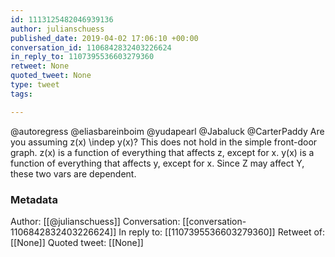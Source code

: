 ```yaml
---
id: 1113125482046939136
author: julianschuess
published_date: 2019-04-02 17:06:10 +00:00
conversation_id: 1106842832403226624
in_reply_to: 1107395536603279360
retweet: None
quoted_tweet: None
type: tweet
tags:

---
```


@autoregress @eliasbareinboim @yudapearl @Jabaluck @CarterPaddy Are you assuming z(x) \indep y(x)? This does not hold in the simple front-door graph. z(x) is a function of everything that affects z, except for x. y(x) is a function of everything that affects y, except for x. Since Z may affect Y, these two vars are dependent.

### Metadata

Author: [[@julianschuess]]
Conversation: [[conversation-1106842832403226624]]
In reply to: [[1107395536603279360]]
Retweet of: [[None]]
Quoted tweet: [[None]]

